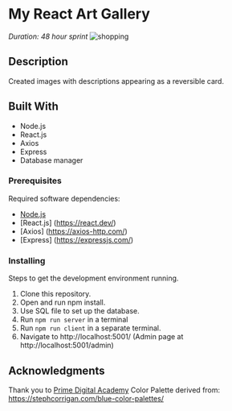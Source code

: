 # My React Art Gallery
_Duration: 48 hour sprint_
![shopping](https://github.com/user-attachments/assets/ed93f0b0-c6a7-4560-b485-a42adc897e24)

## Description

Created images with descriptions appearing as a reversible card.

## Built With

- Node.js 
- React.js 
- Axios 
- Express 
- Database manager

### Prerequisites

Required software dependencies:

- [Node.js](https://nodejs.org/en/)
- [React.js] (https://react.dev/)
- [Axios] (https://axios-http.com/)
- [Express] (https://expressjs.com/)

### Installing

Steps to get the development environment running.

1. Clone this repository.
2. Open and run npm install.
3. Use SQL file to set up the database. 
4. Run `npm run server` in a terminal
6. Run `npm run client` in a separate terminal.
5. Navigate to http://localhost:5001/
  (Admin page at http://localhost:5001/admin)


## Acknowledgments

Thank you to [Prime Digital Academy](www.primeacademy.io) 
Color Palette derived from: https://stephcorrigan.com/blue-color-palettes/
